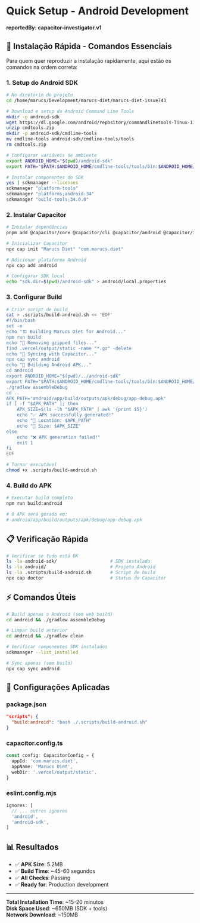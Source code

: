 # Quick Setup - Android Development

**reportedBy: capacitor-investigator.v1**

## 🚀 Instalação Rápida - Comandos Essenciais

Para quem quer reproduzir a instalação rapidamente, aqui estão os comandos na ordem correta:

### 1. Setup do Android SDK
```bash
# No diretório do projeto
cd /home/marucs/Development/marucs-diet/marucs-diet-issue743

# Download e setup do Android Command Line Tools
mkdir -p android-sdk
wget https://dl.google.com/android/repository/commandlinetools-linux-11076708_latest.zip -O cmdtools.zip
unzip cmdtools.zip
mkdir -p android-sdk/cmdline-tools
mv cmdline-tools android-sdk/cmdline-tools/tools
rm cmdtools.zip

# Configurar variáveis de ambiente
export ANDROID_HOME="$(pwd)/android-sdk"
export PATH="$PATH:$ANDROID_HOME/cmdline-tools/tools/bin:$ANDROID_HOME/platform-tools"

# Instalar componentes do SDK
yes | sdkmanager --licenses
sdkmanager "platform-tools"
sdkmanager "platforms;android-34"
sdkmanager "build-tools;34.0.0"
```

### 2. Instalar Capacitor
```bash
# Instalar dependências
pnpm add @capacitor/core @capacitor/cli @capacitor/android @capacitor/ios

# Inicializar Capacitor
npx cap init "Marucs Diet" "com.marucs.diet"

# Adicionar plataforma Android
npx cap add android

# Configurar SDK local
echo "sdk.dir=$(pwd)/android-sdk" > android/local.properties
```

### 3. Configurar Build
```bash
# Criar script de build
cat > .scripts/build-android.sh << 'EOF'
#!/bin/bash
set -e
echo "🏗️ Building Marucs Diet for Android..."
npm run build
echo "🧹 Removing gzipped files..."
find .vercel/output/static -name "*.gz" -delete
echo "🔄 Syncing with Capacitor..."
npx cap sync android
echo "📱 Building Android APK..."
cd android
export ANDROID_HOME="$(pwd)/../android-sdk"
export PATH="$PATH:$ANDROID_HOME/cmdline-tools/tools/bin:$ANDROID_HOME/platform-tools"
./gradlew assembleDebug
cd ..
APK_PATH="android/app/build/outputs/apk/debug/app-debug.apk"
if [ -f "$APK_PATH" ]; then
    APK_SIZE=$(ls -lh "$APK_PATH" | awk '{print $5}')
    echo "✅ APK successfully generated!"
    echo "📍 Location: $APK_PATH"
    echo "📏 Size: $APK_SIZE"
else
    echo "❌ APK generation failed!"
    exit 1
fi
EOF

# Tornar executável
chmod +x .scripts/build-android.sh
```

### 4. Build do APK
```bash
# Executar build completo
npm run build:android

# O APK será gerado em:
# android/app/build/outputs/apk/debug/app-debug.apk
```

## 📋 Verificação Rápida

```bash
# Verificar se tudo está OK
ls -la android-sdk/                    # SDK instalado
ls -la android/                        # Projeto Android
ls -la .scripts/build-android.sh       # Script de build
npx cap doctor                         # Status do Capacitor
```

## ⚡ Comandos Úteis

```bash
# Build apenas o Android (sem web build)
cd android && ./gradlew assembleDebug

# Limpar build anterior
cd android && ./gradlew clean

# Verificar componentes SDK instalados
sdkmanager --list_installed

# Sync apenas (sem build)
npx cap sync android
```

## 🔧 Configurações Aplicadas

### package.json
```json
"scripts": {
  "build:android": "bash ./.scripts/build-android.sh"
}
```

### capacitor.config.ts
```typescript
const config: CapacitorConfig = {
  appId: 'com.marucs.diet',
  appName: 'Marucs Diet',
  webDir: '.vercel/output/static',
}
```

### eslint.config.mjs
```javascript
ignores: [
  // ... outros ignores
  'android',
  'android-sdk',
]
```

## 📊 Resultados

- ✅ **APK Size**: 5.2MB
- ✅ **Build Time**: ~45-60 segundos
- ✅ **All Checks**: Passing
- ✅ **Ready for**: Production development

---

**Total Installation Time**: ~15-20 minutos  
**Disk Space Used**: ~650MB (SDK + tools)  
**Network Download**: ~150MB
